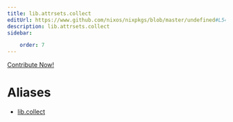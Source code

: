 ```yaml
---
title: lib.attrsets.collect
editUrl: https://www.github.com/nixos/nixpkgs/blob/master/undefined#L544C3
description: lib.attrsets.collect
sidebar:

    order: 7
---
```


<a href="https://www.github.com/nixos/nixpkgs/blob/master/undefined#L544C3">Contribute Now!</a>


# Aliases

- [lib.collect](/nix-doc-comments/reference/lib/lib-collect)


